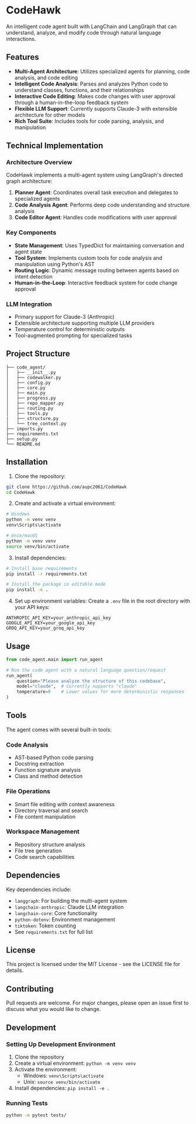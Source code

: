 # CodeHawk

An intelligent code agent built with LangChain and LangGraph that can understand, analyze, and modify code through natural language interactions.

## Features

- **Multi-Agent Architecture**: Utilizes specialized agents for planning, code analysis, and code editing
- **Intelligent Code Analysis**: Parses and analyzes Python code to understand classes, functions, and their relationships
- **Interactive Code Editing**: Makes code changes with user approval through a human-in-the-loop feedback system
- **Flexible LLM Support**: Currently supports Claude-3 with extensible architecture for other models
- **Rich Tool Suite**: Includes tools for code parsing, analysis, and manipulation

## Technical Implementation

### Architecture Overview

CodeHawk implements a multi-agent system using LangGraph's directed graph architecture:

1. **Planner Agent**: Coordinates overall task execution and delegates to specialized agents
2. **Code Analysis Agent**: Performs deep code understanding and structure analysis
3. **Code Editor Agent**: Handles code modifications with user approval

### Key Components

- **State Management**: Uses TypedDict for maintaining conversation and agent state
- **Tool System**: Implements custom tools for code analysis and manipulation using Python's AST
- **Routing Logic**: Dynamic message routing between agents based on intent detection
- **Human-in-the-Loop**: Interactive feedback system for code change approval

### LLM Integration

- Primary support for Claude-3 (Anthropic)
- Extensible architecture supporting multiple LLM providers
- Temperature control for deterministic outputs
- Tool-augmented prompting for specialized tasks

## Project Structure

```
├── code_agent/
│   ├── __init__.py
│   ├── codewalker.py
│   ├── config.py
│   ├── core.py
│   ├── main.py
│   ├── progress.py
│   ├── repo_mapper.py
│   ├── routing.py
│   ├── tools.py
|   ├── structure.py
│   └── tree_context.py
├── imports.py
├── requirements.txt
├── setup.py
└── README.md
```

## Installation

1. Clone the repository:
```bash
git clone https://github.com/aupc2061/CodeHawk
cd CodeHawk
```

2. Create and activate a virtual environment:
```bash
# Windows
python -m venv venv
venv\Scripts\activate

# Unix/macOS
python -m venv venv
source venv/bin/activate
```

3. Install dependencies:
```bash
# Install base requirements
pip install -r requirements.txt

# Install the package in editable mode
pip install -e .
```

4. Set up environment variables:
Create a `.env` file in the root directory with your API keys:
```
ANTHROPIC_API_KEY=your_anthropic_api_key
GOOGLE_API_KEY=your_google_api_key
GROQ_API_KEY=your_groq_api_key

```

## Usage

```python
from code_agent.main import run_agent

# Run the code agent with a natural language question/request
run_agent(
    question="Please analyze the structure of this codebase",
    model="claude",  # Currently supports "claude"
    temperature=0    # Lower values for more deterministic responses
)
```

## Tools

The agent comes with several built-in tools:

### Code Analysis
- AST-based Python code parsing
- Docstring extraction
- Function signature analysis
- Class and method detection

### File Operations
- Smart file editing with context awareness
- Directory traversal and search
- File content manipulation

### Workspace Management
- Repository structure analysis
- File tree generation
- Code search capabilities

## Dependencies

Key dependencies include:
- `langgraph`: For building the multi-agent system
- `langchain-anthropic`: Claude LLM integration
- `langchain-core`: Core functionality
- `python-dotenv`: Environment management
- `tiktoken`: Token counting
- See `requirements.txt` for full list

## License

This project is licensed under the MIT License - see the LICENSE file for details.

## Contributing

Pull requests are welcome. For major changes, please open an issue first to discuss what you would like to change.

## Development

### Setting Up Development Environment
1. Clone the repository
2. Create a virtual environment: `python -m venv venv`
3. Activate the environment: 
   - Windows: `venv\Scripts\activate`
   - Unix: `source venv/bin/activate`
4. Install dependencies: `pip install -e .`

### Running Tests
```bash
python -m pytest tests/
